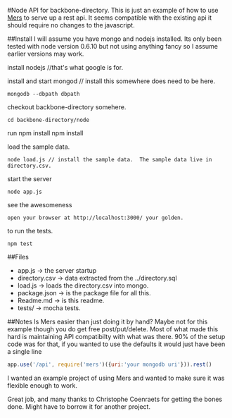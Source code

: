 #Node API for backbone-directory.
This is just an example of how to use [Mers](https://github.com/jspears/mers)  to serve up a rest api. It seems
compatible with the existing api it should require no changes to the javascript.

##Install
I will assume you have mongo and nodejs installed. Its only been tested with node version 0.6.10 but not using
anything fancy so I assume earlier versions may work.

install nodejs //that's what google is for.

install and start mongod  // install this somewhere does need to be here.

    mongodb --dbpath dbpath

checkout backbone-directory somehere.

    cd backbone-directory/node

run npm install
    npm install

load the sample data.

    node load.js // install the sample data.  The sample data live in directory.csv.

start the server

    node app.js


see the awesomeness

    open your browser at http://localhost:3000/ your golden.

to run the tests.
    
    npm test
    
##Files

* app.js -> the server startup   
* directory.csv -> data extracted from the ../directory.sql
* load.js -> loads the directory.csv into mongo.
* package.json -> is the package file for all this.
* Readme.md -> is this readme.
* tests/ -> mocha tests.

##Notes
Is Mers easier than just doing it by hand? Maybe not for this example
though you do get free post/put/delete.  Most of what made this hard is maintaining API compatibilty
with what was there.   90% of the setup code was for that, if you wanted to use the defaults it would just have been
a single line

```javascript
app.use('/api', require('mers')({uri:'your mongodb uri'})).rest()
```

I wanted an example project of using Mers and wanted to make sure it was flexible enough to work.

Great job, and many thanks to Christophe Coenraets for getting the bones done.   Might have to borrow it for another project.
